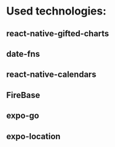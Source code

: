 # Used technologies:

## react-native-gifted-charts
## date-fns
## react-native-calendars
## FireBase
## expo-go
## expo-location

